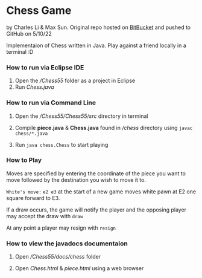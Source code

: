 # Chess Game

by Charles Li & Max Sun. Original repo hosted on [BitBucket](https://bitbucket.org/ms2814/55.git) and pushed to GitHub on 5/10/22

Implementaion of Chess written in Java. Play against a friend locally in a terminal :D

### How to run via Eclipse IDE
1. Open the */Chess55* folder as a project in Eclipse
2. Run *Chess.java*


### How to run via Command Line
1. Open the */Chess55/Chess55/src* directory in terminal

2. Compile **piece.java** & **Chess.java** found in */chess* directory using `javac chess/*.java`

3. Run `java chess.Chess` to start playing

### How to Play

Moves are specified by entering the coordinate of the piece you want to move followed by the destination you wish to move it to.

`White's move:`  `e2 e3` at the start of a new game moves white pawn at E2 one square forward to E3.

If a draw occurs, the game will notify the player and the opposing player may accept the draw with `draw`

At any point a player may resign with `resign`


### How to view the javadocs documentaion
1. Open */Chess55/docs/chess* folder

2. Open *Chess.html* & *piece.html* using a web browser

